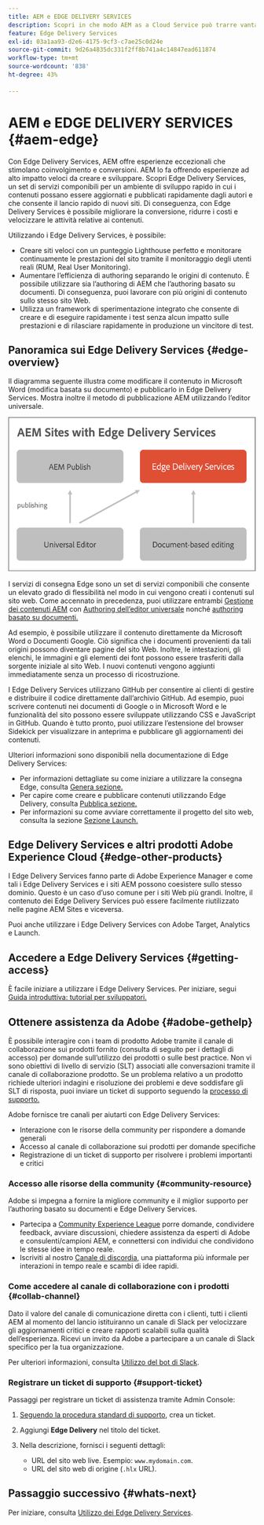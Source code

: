 ```yaml
---
title: AEM e EDGE DELIVERY SERVICES
description: Scopri in che modo AEM as a Cloud Service può trarre vantaggio dalle prestazioni e dai punteggi impeccabili di Lighthouse offerti da Edge Delivery Services.
feature: Edge Delivery Services
exl-id: 03a1aa93-d2e6-4175-9cf3-c7ae25c0d24e
source-git-commit: 9d26a4835dc331f2ff8b741a4c14847ead611874
workflow-type: tm+mt
source-wordcount: '838'
ht-degree: 43%

---
```



# AEM e EDGE DELIVERY SERVICES {#aem-edge}

Con Edge Delivery Services, AEM offre esperienze eccezionali che stimolano coinvolgimento e conversioni. AEM lo fa offrendo esperienze ad alto impatto veloci da creare e sviluppare. Scopri Edge Delivery Services, un set di servizi componibili per un ambiente di sviluppo rapido in cui i contenuti possano essere aggiornati e pubblicati rapidamente dagli autori e che consente il lancio rapido di nuovi siti. Di conseguenza, con Edge Delivery Services è possibile migliorare la conversione, ridurre i costi e velocizzare le attività relative ai contenuti.

Utilizzando i Edge Delivery Services, è possibile:

* Creare siti veloci con un punteggio Lighthouse perfetto e monitorare continuamente le prestazioni del sito tramite il monitoraggio degli utenti reali (RUM, Real User Monitoring).
* Aumentare l’efficienza di authoring separando le origini di contenuto. È possibile utilizzare sia l’authoring di AEM che l’authoring basato su documenti. Di conseguenza, puoi lavorare con più origini di contenuto sullo stesso sito Web.
* Utilizza un framework di sperimentazione integrato che consente di creare e di eseguire rapidamente i test senza alcun impatto sulle prestazioni e di rilasciare rapidamente in produzione un vincitore di test.

## Panoramica sui Edge Delivery Services {#edge-overview}

Il diagramma seguente illustra come modificare il contenuto in Microsoft Word (modifica basata su documento) e pubblicarlo in Edge Delivery Services. Mostra inoltre il metodo di pubblicazione AEM utilizzando l’editor universale.

![Architettura di Edge Delivery](assets/AEM-with-EDS-publishing-simple2.png)

I servizi di consegna Edge sono un set di servizi componibili che consente un elevato grado di flessibilità nel modo in cui vengono creati i contenuti sul sito web. Come accennato in precedenza, puoi utilizzare entrambi [Gestione dei contenuti AEM](https://experienceleague.adobe.com/docs/experience-manager-cloud-service/content/sites/authoring/getting-started/concepts.html?lang=it) con [Authoring dell’editor universale](/help/implementing/universal-editor/introduction.md) nonché [authoring basato su documenti.](https://www.aem.live/docs/authoring)

Ad esempio, è possibile utilizzare il contenuto direttamente da Microsoft Word o Documenti Google. Ciò significa che i documenti provenienti da tali origini possono diventare pagine del sito Web. Inoltre, le intestazioni, gli elenchi, le immagini e gli elementi dei font possono essere trasferiti dalla sorgente iniziale al sito Web. I nuovi contenuti vengono aggiunti immediatamente senza un processo di ricostruzione.

I Edge Delivery Services utilizzano GitHub per consentire ai clienti di gestire e distribuire il codice direttamente dall’archivio GitHub. Ad esempio, puoi scrivere contenuti nei documenti di Google o in Microsoft Word e le funzionalità del sito possono essere sviluppate utilizzando CSS e JavaScript in GitHub. Quando è tutto pronto, puoi utilizzare l’estensione del browser Sidekick per visualizzare in anteprima e pubblicare gli aggiornamenti dei contenuti.

Ulteriori informazioni sono disponibili nella documentazione di Edge Delivery Services:

* Per informazioni dettagliate su come iniziare a utilizzare la consegna Edge, consulta [Genera sezione.](https://www.aem.live/docs/#build)
* Per capire come creare e pubblicare contenuti utilizzando Edge Delivery, consulta [Pubblica sezione.](https://www.aem.live/docs/authoring)
* Per informazioni su come avviare correttamente il progetto del sito web, consulta la sezione [Sezione Launch.](https://www.aem.live/docs/#launch)

## Edge Delivery Services e altri prodotti Adobe Experience Cloud {#edge-other-products}

I Edge Delivery Services fanno parte di Adobe Experience Manager e come tali i Edge Delivery Services e i siti AEM possono coesistere sullo stesso dominio. Questo è un caso d’uso comune per i siti Web più grandi. Inoltre, il contenuto dei Edge Delivery Services può essere facilmente riutilizzato nelle pagine AEM Sites e viceversa.

Puoi anche utilizzare i Edge Delivery Services con Adobe Target, Analytics e Launch.

## Accedere a Edge Delivery Services {#getting-access}

È facile iniziare a utilizzare i Edge Delivery Services. Per iniziare, segui [Guida introduttiva: tutorial per sviluppatori.](https://www.aem.live/developer/tutorial)

## Ottenere assistenza da Adobe {#adobe-gethelp}

È possibile interagire con i team di prodotto Adobe tramite il canale di collaborazione sui prodotti fornito (consulta di seguito per i dettagli di accesso) per domande sull’utilizzo dei prodotti o sulle best practice. Non vi sono obiettivi di livello di servizio (SLT) associati alle conversazioni tramite il canale di collaborazione prodotto. Se un problema relativo a un prodotto richiede ulteriori indagini e risoluzione dei problemi e deve soddisfare gli SLT di risposta, puoi inviare un ticket di supporto seguendo la [processo di supporto.](https://experienceleague.adobe.com/?support-tab=home&amp;lang=it#support)

Adobe fornisce tre canali per aiutarti con Edge Delivery Services:

* Interazione con le risorse della community per rispondere a domande generali
* Accesso al canale di collaborazione sui prodotti per domande specifiche
* Registrazione di un ticket di supporto per risolvere i problemi importanti e critici

### Accesso alle risorse della community {#community-resource}

Adobe si impegna a fornire la migliore community e il miglior supporto per l’authoring basato su documenti e Edge Delivery Services.

* Partecipa a [Community Experience League](https://adobe.ly/3Q6kTKl) porre domande, condividere feedback, avviare discussioni, chiedere assistenza da esperti di Adobe e consulenti/campioni AEM, e connettersi con individui che condividono le stesse idee in tempo reale.
* Iscriviti al nostro [Canale di discordia,](https://discord.gg/aem-live) una piattaforma più informale per interazioni in tempo reale e scambi di idee rapidi.

### Come accedere al canale di collaborazione con i prodotti {#collab-channel}

Dato il valore del canale di comunicazione diretta con i clienti, tutti i clienti AEM al momento del lancio istituiranno un canale di Slack per velocizzare gli aggiornamenti critici e creare rapporti scalabili sulla qualità dell’esperienza. Ricevi un invito da Adobe a partecipare a un canale di Slack specifico per la tua organizzazione.

Per ulteriori informazioni, consulta [Utilizzo del bot di Slack](https://www.aem.live/docs/slack).

### Registrare un ticket di supporto {#support-ticket}

Passaggi per registrare un ticket di assistenza tramite Admin Console:

1. [Seguendo la procedura standard di supporto,](https://experienceleague.adobe.com/?support-tab=home&amp;lang=it#support) crea un ticket.
1. Aggiungi **Edge Delivery** nel titolo del ticket.
1. Nella descrizione, fornisci i seguenti dettagli:

   * URL del sito web live. Esempio: `www.mydomain.com`.
   * URL del sito web di origine (`.hlx` URL).

## Passaggio successivo {#whats-next}

Per iniziare, consulta [Utilizzo dei Edge Delivery Services](/help/edge/using.md).
